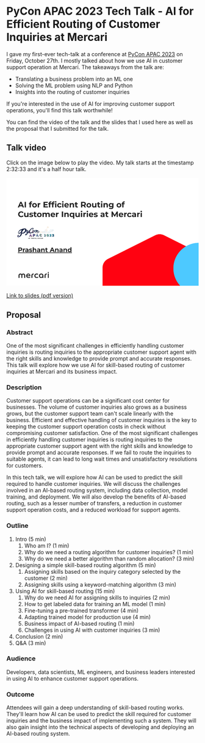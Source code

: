 # PyCon APAC 2023 Tech Talk - AI for Efficient Routing of Customer Inquiries at Mercari

I gave my first-ever tech-talk at a conference at [PyCon APAC 2023](https://2023-apac.pycon.jp/) on Friday, October 27th. I mostly talked about how we use AI in customer support operation at Mercari. The takeaways from the talk are:

- Translating a business problem into an ML one
- Solving the ML problem using NLP and Python
- Insights into the routing of customer inquiries

If you're interested in the use of AI for improving customer support operations, you'll find this talk worthwhile!

You can find the video of the talk and the slides that I used here as well as the proposal that I submitted for the talk.

## Talk video

Click on the image below to play the video. My talk starts at the timestamp 2:32:33 and it's a half hour talk.

[<kbd>![title slide](images/first-slide.png)</kbd>](https://www.youtube.com/watch?v=qM2ZinHiAd8&t=9153s)

[Link to slides (pdf version)](./pycon-apac-2023-tech-talk-prashant-anand.pdf)

## Proposal

### Abstract

One of the most significant challenges in efficiently handling customer inquiries is routing inquiries to the appropriate customer support agent with the right skills and knowledge to provide prompt and accurate responses. This talk will explore how we use AI for skill-based routing of customer inquiries at Mercari and its business impact.

### Description

Customer support operations can be a significant cost center for businesses. The volume of customer inquiries also grows as a business grows, but the customer support team can't scale linearly with the business. Efficient and effective handling of customer inquiries is the key to keeping the customer support operation costs in check without compromising customer satisfaction. One of the most significant challenges in efficiently handling customer inquiries is routing inquiries to the appropriate customer support agent with the right skills and knowledge to provide prompt and accurate responses. If we fail to route the inquiries to suitable agents, it can lead to long wait times and unsatisfactory resolutions for customers.

In this tech talk, we will explore how AI can be used to predict the skill required to handle customer inquiries. We will discuss the challenges involved in an AI-based routing system, including data collection, model training, and deployment. We will also develop the benefits of AI-based routing, such as a lesser number of transfers, a reduction in customer support operation costs, and a reduced workload for support agents.

### Outline

1. Intro (5 min)
   1. Who am I? (1 min)
   2. Why do we need a routing algorithm for customer inquiries? (1 min)
   3. Why do we need a better algorithm than random allocation? (3 min)
2. Designing a simple skill-based routing algorithm (5 min)
   1. Assigning skills based on the inquiry category selected by the customer (2 min)
   2. Assigning skills using a keyword-matching algorithm (3 min)
3. Using AI for skill-based routing (15 min)
   1. Why do we need AI for assigning skills to inquiries (2 min)
   2. How to get labeled data for training an ML model (1 min)
   3. Fine-tuning a pre-trained transformer (4 min)
   4. Adapting trained model for production use (4 min)
   5. Business impact of AI-based routing (1 min)
   6. Challenges in using AI with customer inquiries (3 min)
4. Conclusion (2 min)
5. Q&A (3 min)

### Audience

Developers, data scientists, ML engineers, and business leaders interested in using AI to enhance customer support operations.

### Outcome

Attendees will gain a deep understanding of skill-based routing works. They'll learn how AI can be used to predict the skill required for customer inquiries and the business impact of implementing such a system. They will also gain insight into the technical aspects of developing and deploying an AI-based routing system.
